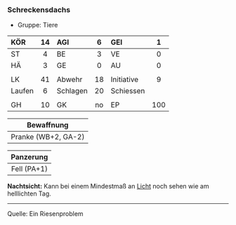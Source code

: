 ### Schreckensdachs

- Gruppe: Tiere

| KÖR    | 14  | AGI      |  6  | GEI        |  1  |
| :----- | :-: | :------- | :-: | :--------- | :-: |
| ST     |  4  | BE       |  3  | VE         |  0  |
| HÄ     |  3  | GE       |  0  | AU         |  0  |
|        |     |          |     |            |     |
| LK     | 41  | Abwehr   | 18  | Initiative |  9  |
| Laufen |  6  | Schlagen | 20  | Schiessen  |     |
|        |     |          |     |            |     |
| GH     | 10  | GK       | no  | EP         | 100 |

|     Bewaffnung      |
| :-----------------: |
| Pranke (WB+2, GA-2) |

|  Panzerung  |
| :---------: |
| Fell (PA+1) |

**Nachtsicht:** Kann bei einem Mindestmaß an [Licht](../../grw/zauber/licht.md) noch sehen wie am helllichten Tag.

---

Quelle: Ein Riesenproblem

